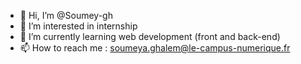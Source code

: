 - 👋 Hi, I’m @Soumey-gh
- 👀 I’m interested in internship 
- 🌱 I’m currently learning web development (front and back-end)
- 📫 How to reach me : soumeya.ghalem@le-campus-numerique.fr

<!---
Soumey-gh/Soumey-gh is a ✨ special ✨ repository because its `README.md` (this file) appears on your GitHub profile.
You can click the Preview link to take a look at your changes.
--->
